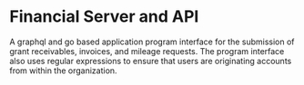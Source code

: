 # Financial Server and API
A graphql and go based application program interface for the submission of grant receivables, invoices, and mileage requests.
The program interface also uses regular expressions to ensure that users are originating accounts from within the organization.
